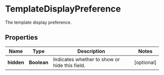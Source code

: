 

# TemplateDisplayPreference

The template display preference.

## Properties

| Name | Type | Description | Notes |
|------------ | ------------- | ------------- | -------------|
|**hidden** | **Boolean** | Indicates whether to show or hide this field. |  [optional] |



